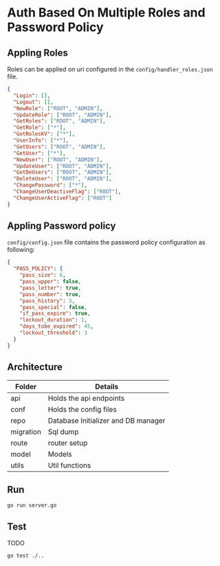 # Auth Based On Multiple Roles and Password Policy

## Appling Roles

Roles can be applied on uri configured in the `config/handler_roles.json` file.

```json
{
  "Login": [],
  "Logout": [],
  "NewRole": ["ROOT", "ADMIN"],
  "UpdateRole": ["ROOT", "ADMIN"],
  "GetRoles": ["ROOT", "ADMIN"],
  "GetRole": ["*"],
  "GetRolesKV": ["*"],
  "UserInfo": ["*"],
  "GetUsers": ["ROOT", "ADMIN"],
  "GetUser": ["*"],
  "NewUser": ["ROOT", "ADMIN"],
  "UpdateUser": ["ROOT", "ADMIN"],
  "GetDeUsers": ["ROOT", "ADMIN"],
  "DeleteUser": ["ROOT", "ADMIN"],
  "ChangePassword": ["*"],
  "ChangeUserDeactiveFlag": ["ROOT"],
  "ChangeUserActiveFlag": ["ROOT"]
}
```

## Appling Password policy

`config/config.json` file contains the password policy configuration as following:

```json
{
  "PASS_POLICY": {
    "pass_size": 6,
    "pass_upper": false,
    "pass_letter": true,
    "pass_number": true,
    "pass_history": 3,
    "pass_special": false,
    "if_pass_expire": true,
    "lockout_duration": 1,
    "days_tobe_expired": 45,
    "lockout_threshold": 3
  }
}
```

## Architecture

| Folder    | Details                             |
| --------- | ----------------------------------- |
| api       | Holds the api endpoints             |
| conf      | Holds the config files              |
| repo      | Database Initializer and DB manager |
| migration | Sql dump                            |
| route     | router setup                        |
| model     | Models                              |
| utils     | Util functions                      |

## Run

`go run server.go`

## Test

TODO

`go test ./..`
